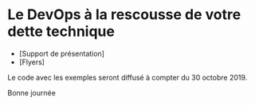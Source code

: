 # Le DevOps à la rescousse de votre dette technique

- [Support de présentation]
- [Flyers]

Le code avec les exemples seront diffusé à compter du 30 octobre 2019.

Bonne journée

